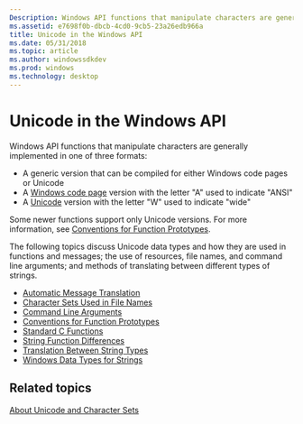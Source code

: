 ```yaml
---
Description: Windows API functions that manipulate characters are generally implemented in one of three formats
ms.assetid: e7698f0b-dbcb-4cd0-9cb5-23a26edb966a
title: Unicode in the Windows API
ms.date: 05/31/2018
ms.topic: article
ms.author: windowssdkdev
ms.prod: windows
ms.technology: desktop
---
```


# Unicode in the Windows API

Windows API functions that manipulate characters are generally implemented in one of three formats:

-   A generic version that can be compiled for either Windows code pages or Unicode
-   A [Windows code page](code-pages.md) version with the letter "A" used to indicate "ANSI"
-   A [Unicode](unicode.md) version with the letter "W" used to indicate "wide"

Some newer functions support only Unicode versions. For more information, see [Conventions for Function Prototypes](conventions-for-function-prototypes.md).

The following topics discuss Unicode data types and how they are used in functions and messages; the use of resources, file names, and command line arguments; and methods of translating between different types of strings.

-   [Automatic Message Translation](automatic-message-translation.md)
-   [Character Sets Used in File Names](character-sets-used-in-file-names.md)
-   [Command Line Arguments](command-line-arguments.md)
-   [Conventions for Function Prototypes](conventions-for-function-prototypes.md)
-   [Standard C Functions](standard-c-functions.md)
-   [String Function Differences](string-function-differences.md)
-   [Translation Between String Types](translation-between-string-types.md)
-   [Windows Data Types for Strings](windows-data-types-for-strings.md)

## Related topics

<dl> <dt>

[About Unicode and Character Sets](about-unicode-and-character-sets.md)
</dt> </dl>

 

 



